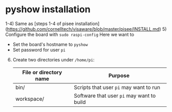 # pyshow installation

1-4) Same as [steps 1-4 of pisee installation]
(https://github.com/cornelltech/visaware/blob/master/pisee/INSTALL.md)
5) Configure the board with
    ```
    sudo raspi-config
    ```
   Here we want to
   * Set the board's hostname to `pyshow`
   * Set password for user `pi`
6) Create two directories under `/home/pi`: 

   File or directory name | Purpose
   ---------------------- | -------
   bin/                   | Scripts that user `pi` may want to run
   workspace/             | Software that user `pi` may want to build
